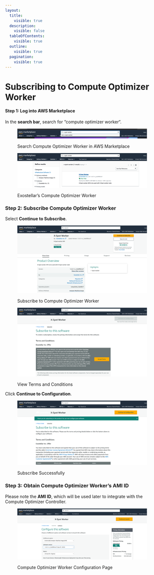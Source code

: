 ```yaml
---
layout:
  title:
    visible: true
  description:
    visible: false
  tableOfContents:
    visible: true
  outline:
    visible: true
  pagination:
    visible: true
---
```


# Subscribing to Compute Optimizer Worker

#### Step 1: Log into AWS Marketplace <a href="#step-1-log-into-aws-marketplace" id="step-1-log-into-aws-marketplace"></a>

In the **search bar**, search for “compute optimizer worker“.

<figure><img src="../../.gitbook/assets/image (5).png" alt=""><figcaption><p>Search Compute Optimizer Worker in AWS Marketplace</p></figcaption></figure>

<figure><img src="../../.gitbook/assets/image (6).png" alt=""><figcaption><p>Exostellar’s Compute Optimizer Worker</p></figcaption></figure>

### Step 2: Subscribe Compute Optimizer Worker <a href="#step-2-subscribe-compute optimizer-worker" id="step-2-subscribe-compute optimizer-worker"></a>

Select **Continue to Subscribe**.

<figure><img src="../../.gitbook/assets/image (7).png" alt=""><figcaption><p>Subscribe to Compute Optimizer Worker</p></figcaption></figure>

<figure><img src="../../.gitbook/assets/image (8).png" alt=""><figcaption><p>View Terms and Conditions</p></figcaption></figure>

Click **Continue to Configuration**.

<figure><img src="../../.gitbook/assets/image (9).png" alt=""><figcaption><p>Subscribe Successfully</p></figcaption></figure>

### Step 3: Obtain Compute Optimizer Worker’s AMI ID <a href="#step-3-obtain-compute optimizer-workers-ami-id" id="step-3-obtain-compute optimizer-workers-ami-id"></a>

Please note the **AMI ID**, which will be used later to integrate with the Compute Optimizer Controller.

<figure><img src="../../.gitbook/assets/image (10).png" alt=""><figcaption><p>Compute Optimizer Worker Configuration Page</p></figcaption></figure>

